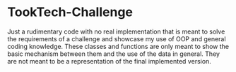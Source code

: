# TookTech-Challenge
Just a rudimentary code with no real implementation that is meant to solve the requirements of a challenge and showcase my use of OOP and general coding knowledge.
These classes and functions are only meant to show the basic mechanism between them and the use of the data in general. 
They are not meant to be a representation of the final implemented version.
